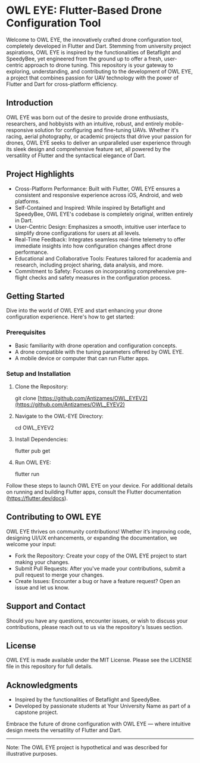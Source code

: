 # OWL EYE: Flutter-Based Drone Configuration Tool

Welcome to OWL EYE, the innovatively crafted drone configuration tool, completely developed in Flutter and Dart. Stemming from university project aspirations, OWL EYE is inspired by the functionalities of Betaflight and SpeedyBee, yet engineered from the ground up to offer a fresh, user-centric approach to drone tuning. This repository is your gateway to exploring, understanding, and contributing to the development of OWL EYE, a project that combines passion for UAV technology with the power of Flutter and Dart for cross-platform efficiency.

## Introduction

OWL EYE was born out of the desire to provide drone enthusiasts, researchers, and hobbyists with an intuitive, robust, and entirely mobile-responsive solution for configuring and fine-tuning UAVs. Whether it's racing, aerial photography, or academic projects that drive your passion for drones, OWL EYE seeks to deliver an unparalleled user experience through its sleek design and comprehensive feature set, all powered by the versatility of Flutter and the syntactical elegance of Dart.

## Project Highlights

- Cross-Platform Performance: Built with Flutter, OWL EYE ensures a consistent and responsive experience across iOS, Android, and web platforms.
- Self-Contained and Inspired: While inspired by Betaflight and SpeedyBee, OWL EYE's codebase is completely original, written entirely in Dart.
- User-Centric Design: Emphasizes a smooth, intuitive user interface to simplify drone configurations for users at all levels.
- Real-Time Feedback: Integrates seamless real-time telemetry to offer immediate insights into how configuration changes affect drone performance.
- Educational and Collaborative Tools: Features tailored for academia and research, including project sharing, data analysis, and more.
- Commitment to Safety: Focuses on incorporating comprehensive pre-flight checks and safety measures in the configuration process.

## Getting Started

Dive into the world of OWL EYE and start enhancing your drone configuration experience. Here's how to get started:

### Prerequisites

- Basic familiarity with drone operation and configuration concepts.
- A drone compatible with the tuning parameters offered by OWL EYE.
- A mobile device or computer that can run Flutter apps.

### Setup and Installation

1. Clone the Repository:
   
   git clone [https://github.com/Antizames/OWL_EYEV2](https://github.com/Antizames/OWL_EYEV2)
   
2. Navigate to the OWL-EYE Directory:
   
   cd OWL_EYEV2
   
3. Install Dependencies:
   
   flutter pub get
   
4. Run OWL EYE:
   
   flutter run
   

Follow these steps to launch OWL EYE on your device. For additional details on running and building Flutter apps, consult the Flutter documentation (https://flutter.dev/docs).

## Contributing to OWL EYE

OWL EYE thrives on community contributions! Whether it’s improving code, designing UI/UX enhancements, or expanding the documentation, we welcome your input:

- Fork the Repository: Create your copy of the OWL EYE project to start making your changes.
- Submit Pull Requests: After you've made your contributions, submit a pull request to merge your changes.
- Create Issues: Encounter a bug or have a feature request? Open an issue and let us know.

## Support and Contact

Should you have any questions, encounter issues, or wish to discuss your contributions, please reach out to us via the repository's Issues section.

## License

OWL EYE is made available under the MIT License. Please see the LICENSE file in this repository for full details.

## Acknowledgments

- Inspired by the functionalities of Betaflight and SpeedyBee.
- Developed by passionate students at Your University Name as part of a capstone project.

Embrace the future of drone configuration with OWL EYE — where intuitive design meets the versatility of Flutter and Dart.

---

Note: The OWL EYE project is hypothetical and was described for illustrative purposes.
